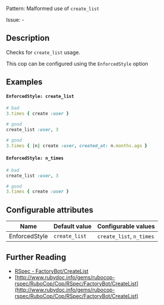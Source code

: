 Pattern: Malformed use of `create_list`

Issue: -

## Description

Checks for `create_list` usage.

This cop can be configured using the `EnforcedStyle` option

## Examples

#### `EnforcedStyle: create_list`

```ruby
# bad
3.times { create :user }

# good
create_list :user, 3

# good
3.times { |n| create :user, created_at: n.months.ago }
```
#### `EnforcedStyle: n_times`

```ruby
# bad
create_list :user, 3

# good
3.times { create :user }
```

## Configurable attributes

Name | Default value | Configurable values
--- | --- | ---
EnforcedStyle | `create_list` | `create_list`, `n_times`

## Further Reading

* [RSpec - FactoryBot/CreateList](https://docs.rubocop.org/rubocop-rspec/cops_rspec_factorybot.html#rspecfactorybot/createlist)
* [http://www.rubydoc.info/gems/rubocop-rspec/RuboCop/Cop/RSpec/FactoryBot/CreateList](http://www.rubydoc.info/gems/rubocop-rspec/RuboCop/Cop/RSpec/FactoryBot/CreateList)
